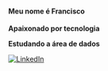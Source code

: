 #### Meu nome é Francisco 

**Apaixonado por tecnologia**

**Estudando a área de dados**

[![LinkedIn](https://img.shields.io/badge/LinkedIn-0077B5?style=for-the-badge&logo=linkedin&logoColor=white)](https://www.linkedin.com/in/francisco-de-assis-963b43161/)
